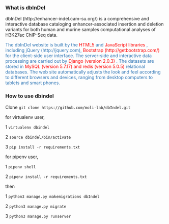 <h3>What is dbInDel</h3>
dbInDel (http://enhancer-indel.cam-su.org/) is a comprehensive and interactive database cataloging enhancer-associated insertion and deletion variants for both human and murine samples computational analyses of H3K27ac ChIP-Seq data.

<p style="color:#2E75B5">The dbInDel website is built by the <span style="color:red">HTML5</span>  and <span style="color:red">JavaScript libraries</span> , including jQuery (http://jquery.com), <span style="color:red">Bootstrap (http://getbootstrap.com/)</span>  for the client-side user interface. The server-side and interactive data processing are carried out by <span style="color:red">Django (version 2.0.3)</span> . The datasets are stored in <span style="color:red">MySQL (version 5.7.17) and redis (version 5.0.5)</span> relational databases. The web site automatically adjusts the look and feel according to different browsers and devices, ranging from desktop computers to tablets and smart phones.</p>
<h3>How to use dbindel</h3>

Clone ``` git clone https://github.com/moli-lab/dbIndel.git ```

for virtualenv user,

1 ```virtualenv dbindel```

2 ```source dbindel/bin/activate```

3 ```pip install -r requirements.txt```



for pipenv user,

1 ```pipenv shell```

2 ```pipenv install -r requirements.txt```

then

1 ```python3 manage.py makemigrations dbIndel```

2 ```python3 manage.py migrate```

3 ```python3 manage.py runserver```



